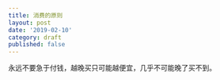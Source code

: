 ```yaml
---
title: 消费的原则
layout: post
date: '2019-02-10'
category: draft
published: false
---
```


永远不要急于付钱，越晚买只可能越便宜，几乎不可能晚了买不到。
